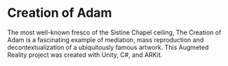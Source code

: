 # Creation of Adam
The most well-known fresco of the Sistine Chapel ceiling, The Creation of Adam is a fascinating example of mediation, mass reproduction and decontextualization of a ubiquitously famous artwork.
This Augmeted Reality project was created with Unity, C#, and ARKit.
